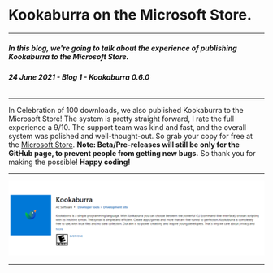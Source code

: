 # Kookaburra on the Microsoft Store.
-----
##### **In this blog, we're going to talk about the experience of publishing Kookaburra to the Microsoft Store.**
###### ***24 June 2021 - Blog 1 - Kookaburra 0.6.0***
-----

In Celebration of 100 downloads, we also published Kookaburra to the Microsoft Store! The system is pretty straight forward, I rate the full experience a 9/10. The support team was kind and fast, and the overall system was polished and well-thought-out. So grab your copy for free at the [Microsoft Store](https://www.microsoft.com/store/apps/9pcq0dhdtzpm). **Note: Beta/Pre-releases will still be only for the GitHub page, to prevent people from getting new bugs.** So thank you for making the possible! **Happy coding!**

----
<img src="https://raw.githubusercontent.com/AZProductions/Kookaburra/main/docs-img/graph3.png" class="center">

----
